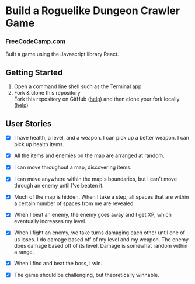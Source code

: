 # Build a Roguelike Dungeon Crawler Game
### FreeCodeCamp.com

Built a game using the Javascript library React.

## Getting Started

1. Open a command line shell such as the Terminal app
1. Fork & clone this repository
  <br>Fork this repository on GitHub ([help](https://help.github.com/articles/fork-a-repo/)) and then clone your fork locally ([help](https://help.github.com/articles/cloning-a-repository/))

## User Stories

- [x] I have health, a level, and a weapon. I can pick up a better weapon. I can pick up health items.

- [x] All the items and enemies on the map are arranged at random.

- [x] I can move throughout a map, discovering items.

- [x] I can move anywhere within the map's boundaries, but I can't move through an enemy until I've beaten it.

- [x] Much of the map is hidden. When I take a step, all spaces that are within a certain number of spaces from me are revealed.

- [x] When I beat an enemy, the enemy goes away and I get XP, which eventually increases my level.

- [x] When I fight an enemy, we take turns damaging each other until one of us loses. I do damage based off of my level and my weapon. The enemy does damage based off of its level. Damage is somewhat random within a range.

- [x] When I find and beat the boss, I win.

- [x] The game should be challenging, but theoretically winnable.
